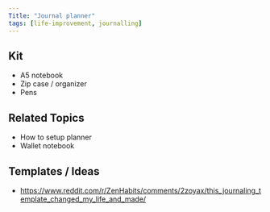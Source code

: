 ```yaml
---
Title: "Journal planner"
tags: [life-improvement, journalling]
---
```


## Kit
- A5 notebook
- Zip case / organizer
- Pens


## Related Topics
- How to setup planner
- Wallet notebook


## Templates / Ideas
- https://www.reddit.com/r/ZenHabits/comments/2zoyax/this_journaling_template_changed_my_life_and_made/
